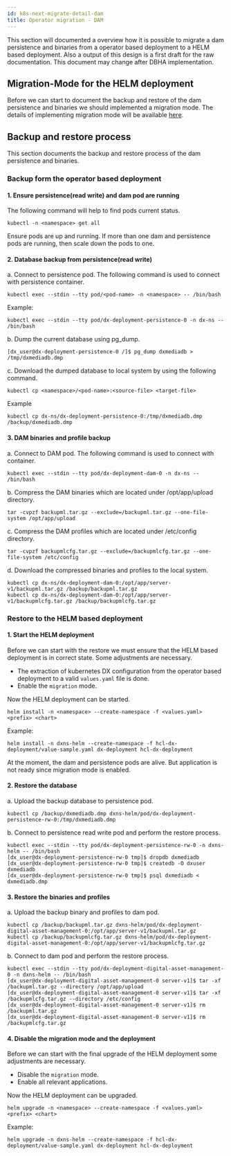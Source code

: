 ```yaml
---
id: k8s-next-migrate-detail-dam
title: Operator migration - DAM
---
```


This section will documented a overview how it is possible to migrate a dam persistence and binaries from a operator based deployment to a HELM based deployment. Also a output of this design is a first draft for the raw documentation. This document may change after DBHA implementation.

## Migration-Mode for the HELM deployment

Before we can start to document the backup and restore of the dam persistence and binaries we should implemented a migration mode. The details of implementing migration mode will be available [here](https://pages.git.cwp.pnp-hcl.com/Team-Q/development-doc/docs/architecture/kube/k8s-next-migrate-detail-core).

## Backup and restore process
This section documents the backup and restore process of the dam persistence and binaries.

### Backup form the operator based deployment
#### 1. Ensure persistence(read write) and dam pod are running

The following command will help to find pods current status.
```
kubectl -n <namespace> get all
```

Ensure pods are up and running. If more than one dam and persistence pods are running, then scale down the pods to one.
#### 2. Database backup from persistence(read write)

a. Connect to persistence pod. The following command is used to connect with persistence container.
```
kubectl exec --stdin --tty pod/<pod-name> -n <namespace> -- /bin/bash
```
Example:
```
kubectl exec --stdin --tty pod/dx-deployment-persistence-0 -n dx-ns -- /bin/bash
```

b. Dump the current database using pg_dump.
```
[dx_user@dx-deployment-persistence-0 /]$ pg_dump dxmediadb > /tmp/dxmediadb.dmp
```

c. Download the dumped database to local system by using the following command.
```
kubectl cp <namespace>/<pod-name>:<source-file> <target-file>
```

Example
```
kubectl cp dx-ns/dx-deployment-persistence-0:/tmp/dxmediadb.dmp /backup/dxmediadb.dmp
```

#### 3. DAM binaries and profile backup

a. Connect to DAM pod. The following command is used to connect with container.
```
kubectl exec --stdin --tty pod/dx-deployment-dam-0 -n dx-ns -- /bin/bash
```

b. Compress the DAM binaries which are located under /opt/app/upload directory.
```
tar -cvpzf backupml.tar.gz --exclude=/backupml.tar.gz --one-file-system /opt/app/upload
```

c. Compress the DAM profiles which are located under /etc/config directory.
```
tar -cvpzf backupmlcfg.tar.gz --exclude=/backupmlcfg.tar.gz --one-file-system /etc/config
```

d. Download the compressed binaries and profiles to the local system.
```
kubectl cp dx-ns/dx-deployment-dam-0:/opt/app/server-v1/backupml.tar.gz /backup/backupml.tar.gz
kubectl cp dx-ns/dx-deployment-dam-0:/opt/app/server-v1/backupmlcfg.tar.gz /backup/backupmlcfg.tar.gz
```

### Restore to the HELM based deployment

#### 1. Start the HELM deployment

Before we can start with the restore we must ensure that the HELM based deployment is in correct state. Some adjustments are necessary.

- The extraction of kubernetes DX configuration from the operator based deployment to a valid `values.yaml` file is done.
- Enable the `migration` mode.

Now the HELM deployment can be started.
```
helm install -n <namespace> --create-namespace -f <values.yaml> <prefix> <chart>
```

Example:
```
helm install -n dxns-helm --create-namespace -f hcl-dx-deployment/value-sample.yaml dx-deployment hcl-dx-deployment
```

At the moment, the dam and persistence pods are alive. But application is not ready since migration mode is enabled.

#### 2. Restore the database

a. Upload the backup database to persistence pod.
```
kubectl cp /backup/dxmediadb.dmp dxns-helm/pod/dx-deployment-persistence-rw-0:/tmp/dxmediadb.dmp
```

b. Connect to persistence read write pod and perform the restore process.
```
kubectl exec --stdin --tty pod/dx-deployment-persistence-rw-0 -n dxns-helm -- /bin/bash
[dx_user@dx-deployment-persistence-rw-0 tmp]$ dropdb dxmediadb
[dx_user@dx-deployment-persistence-rw-0 tmp]$ createdb -O dxuser dxmediadb
[dx_user@dx-deployment-persistence-rw-0 tmp]$ psql dxmediadb < dxmediadb.dmp
```

#### 3. Restore the binaries and profiles

a. Upload the backup binary and profiles to dam pod.
```
kubectl cp /backup/backupml.tar.gz dxns-helm/pod/dx-deployment-digital-asset-management-0:/opt/app/server-v1/backupml.tar.gz
kubectl cp /backup/backupmlcfg.tar.gz dxns-helm/pod/dx-deployment-digital-asset-management-0:/opt/app/server-v1/backupmlcfg.tar.gz
```

b. Connect to dam pod and perform the restore process.
```
kubectl exec --stdin --tty pod/dx-deployment-digital-asset-management-0 -n dxns-helm -- /bin/bash
[dx_user@dx-deployment-digital-asset-management-0 server-v1]$ tar -xf /backupml.tar.gz --directory /opt/app/upload
[dx_user@dx-deployment-digital-asset-management-0 server-v1]$ tar -xf /backupmlcfg.tar.gz --directory /etc/config
[dx_user@dx-deployment-digital-asset-management-0 server-v1]$ rm /backupml.tar.gz
[dx_user@dx-deployment-digital-asset-management-0 server-v1]$ rm /backupmlcfg.tar.gz
```

#### 4. Disable the migration mode and the deployment

Before we can start with the final upgrade of the HELM deployment some adjustments are necessary.

- Disable the `migration` mode.
- Enable all relevant applications.

Now the HELM deployment can be upgraded.
```
helm upgrade -n <namespace> --create-namespace -f <values.yaml> <prefix> <chart>
```

Example:
```
helm upgrade -n dxns-helm --create-namespace -f hcl-dx-deployment/value-sample.yaml dx-deployment hcl-dx-deployment
```